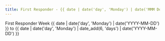 ```yaml
---
title: First Responder - {{ date | date('day', 'Monday') | date('MMM Do') }}
---
```


First Responder Week {{ date | date('day', 'Monday') | date('YYYY-MM-DD') }} to {{ date | date('day', 'Monday') | date_add(6, 'days') | date('YYYY-MM-DD') }}
